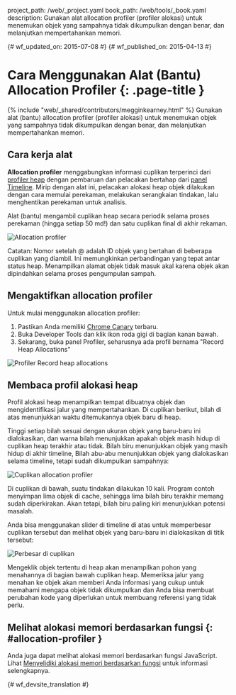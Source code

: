 project_path: /web/_project.yaml
book_path: /web/tools/_book.yaml
description: Gunakan alat allocation profiler (profiler alokasi) untuk menemukan objek yang sampahnya tidak dikumpulkan dengan benar, dan melanjutkan mempertahankan memori.

{# wf_updated_on: 2015-07-08 #}
{# wf_published_on: 2015-04-13 #}

# Cara Menggunakan Alat (Bantu) Allocation Profiler {: .page-title }

{% include "web/_shared/contributors/megginkearney.html" %}
Gunakan alat (bantu) allocation profiler (profiler alokasi) untuk menemukan objek yang sampahnya tidak dikumpulkan dengan benar, dan melanjutkan mempertahankan memori.


## Cara kerja alat

**Allocation profiler** menggabungkan informasi cuplikan terperinci dari
[profiler heap](/web/tools/chrome-devtools/profile/memory-problems/heap-snapshots)
dengan pembaruan dan pelacakan bertahap dari
[panel Timeline](/web/tools/chrome-devtools/profile/evaluate-performance/timeline-tool).
Mirip dengan alat ini, pelacakan alokasi heap objek dilakukan dengan cara memulai perekaman,
melakukan serangkaian tindakan, lalu menghentikan perekaman untuk analisis.

Alat (bantu) mengambil cuplikan heap secara periodik selama proses perekaman (hingga setiap 50 md!) dan satu cuplikan final di akhir rekaman.

![Allocation profiler](imgs/object-tracker.png)

Catatan: Nomor setelah @ adalah ID objek yang bertahan di beberapa cuplikan yang diambil. Ini memungkinkan perbandingan yang tepat antar status heap. Menampilkan alamat objek tidak masuk akal karena objek akan dipindahkan selama proses pengumpulan sampah.

## Mengaktifkan allocation profiler

Untuk mulai menggunakan allocation profiler:

1. Pastikan Anda memiliki [Chrome Canary](https://www.google.com/intl/en/chrome/browser/canary.html) terbaru.
2. Buka Developer Tools dan klik ikon roda gigi di bagian kanan bawah.
3. Sekarang, buka panel Profiler, seharusnya ada profil bernama "Record Heap Allocations"

![Profiler Record heap allocations](imgs/record-heap.png)

## Membaca profil alokasi heap

Profil alokasi heap menampilkan tempat dibuatnya objek dan mengidentifikasi jalur yang mempertahankan.
Di cuplikan berikut, bilah di atas menunjukkan waktu ditemukannya objek baru di heap.

Tinggi setiap bilah sesuai dengan ukuran objek yang baru-baru ini dialokasikan,
dan warna bilah menunjukkan apakah objek masih hidup di cuplikan heap terakhir atau tidak.
Bilah biru menunjukkan objek yang masih hidup di akhir timeline,
Bilah abu-abu menunjukkan objek yang dialokasikan selama timeline,
tetapi sudah dikumpulkan sampahnya:

![Cuplikan allocation profiler](imgs/collected.png)

Di cuplikan di bawah, suatu tindakan dilakukan 10 kali.
Program contoh menyimpan lima objek di cache, sehingga lima bilah biru terakhir memang sudah diperkirakan.
Akan tetapi, bilah biru paling kiri menunjukkan potensi masalah.

Anda bisa menggunakan slider di timeline di atas untuk memperbesar cuplikan tersebut
dan melihat objek yang baru-baru ini dialokasikan di titik tersebut:

![Perbesar di cuplikan](imgs/sliders.png)

Mengeklik objek tertentu di heap akan menampilkan pohon yang menahannya di bagian bawah cuplikan heap. Memeriksa jalur yang menahan ke objek akan memberi Anda informasi yang cukup untuk memahami mengapa objek tidak dikumpulkan dan Anda bisa membuat perubahan kode yang diperlukan untuk membuang referensi yang tidak perlu.

## Melihat alokasi memori berdasarkan fungsi {: #allocation-profiler }

Anda juga dapat melihat alokasi memori berdasarkan fungsi JavaScript. Lihat
[Menyelidiki alokasi memori berdasarkan fungsi](index#allocation-profile) untuk
informasi selengkapnya.


{# wf_devsite_translation #}
